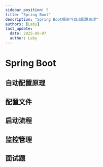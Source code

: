 ```yaml
---
sidebar_position: 5
title: "Spring Boot"
description: "Spring Boot框架与自动配置原理"
authors: [Laby]
last_update:
  date: 2025-08-07
  author: Laby
---
```


# Spring Boot

## 自动配置原理

## 配置文件

## 启动流程

## 监控管理

## 面试题 